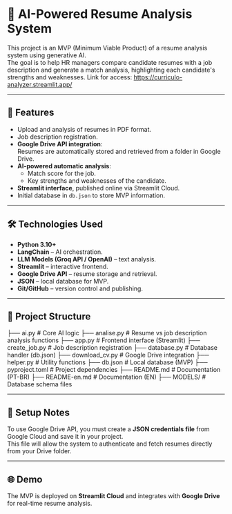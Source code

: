 # 🤖 AI-Powered Resume Analysis System

This project is an MVP (Minimum Viable Product) of a resume analysis system using generative AI.  
The goal is to help HR managers compare candidate resumes with a job description and generate a match analysis, highlighting each candidate's strengths and weaknesses.
Link for access: https://curriculo-analyzer.streamlit.app/

---

## 🚀 Features
- Upload and analysis of resumes in PDF format.  
- Job description registration.  
- **Google Drive API integration**:  
  Resumes are automatically stored and retrieved from a folder in Google Drive.  
- **AI-powered automatic analysis**:  
  - Match score for the job.  
  - Key strengths and weaknesses of the candidate.  
- **Streamlit interface**, published online via Streamlit Cloud.  
- Initial database in `db.json` to store MVP information.  

---

## 🛠️ Technologies Used
- **Python 3.10+**  
- **LangChain** – AI orchestration.  
- **LLM Models (Groq API / OpenAI)** – text analysis.  
- **Streamlit** – interactive frontend.  
- **Google Drive API** – resume storage and retrieval.  
- **JSON** – local database for MVP.  
- **Git/GitHub** – version control and publishing.  

---

## 📂 Project Structure
├── ai.py              # Core AI logic
├── analise.py         # Resume vs job description analysis functions
├── app.py             # Frontend interface (Streamlit)
├── create_job.py      # Job description registration
├── database.py        # Database handler (db.json)
├── download_cv.py     # Google Drive integration
├── helper.py          # Utility functions
├── db.json            # Local database (MVP)
├── pyproject.toml     # Project dependencies
├── README.md          # Documentation (PT-BR)
├── README-en.md       # Documentation (EN)
├── MODELS/            # Database schema files


---

## 🔑 Setup Notes
To use Google Drive API, you must create a **JSON credentials file** from Google Cloud and save it in your project.  
This file will allow the system to authenticate and fetch resumes directly from your Drive folder.  

---

## 🌐 Demo
The MVP is deployed on **Streamlit Cloud** and integrates with **Google Drive** for real-time resume analysis.  
